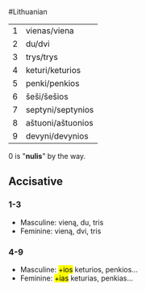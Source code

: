 #Lithuanian 

|  |  |
| ---- | ---- |
| 1 | vienas/viena |
| 2 | du/dvi |
| 3 | trys/trys |
| 4 | keturi/keturios |
| 5 | penki/penkios |
| 6 | šeši/šešios |
| 7 | septyni/septynios |
| 8 | aštuoni/aštuonios |
| 9 | devyni/devynios |
0 is "__nulis__" by the way.

## Accisative

### 1-3
- Masculine: vieną, du, tris
- Feminine: vieną, dvi, tris
### 4-9
- Masculine: <mark class="hltr-blue">+ios</mark> keturios, penkios...
- Feminine: <mark class="hltr-red">+ias</mark> keturias, penkias...